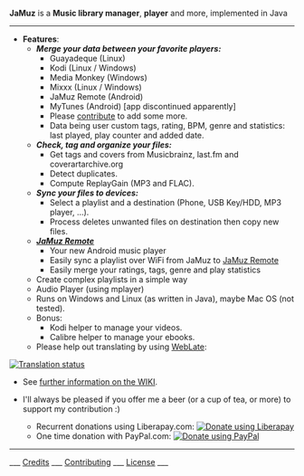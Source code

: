 
**JaMuz** is a **Music library manager**, **player** and more, implemented in Java
_________________________________________________________________________________
* **Features**:
  * ***Merge your data between your favorite players:***
    * Guayadeque (Linux)
    * Kodi (Linux / Windows)
    * Media Monkey (Windows)
    * Mixxx (Linux / Windows)
    * JaMuz Remote (Android)
    * MyTunes (Android) [app discontinued apparently]
    * Please [contribute](CONTRIBUTING.md) to add some more.
    * Data being user custom tags, rating, BPM, genre and statistics: last played, play counter and added date.
  * ***Check, tag and organize your files:***
    * Get tags and covers from Musicbrainz, last.fm and coverartarchive.org
    * Detect duplicates.
    * Compute ReplayGain (MP3 and FLAC).
  * ***Sync your files to devices:***
    * Select a playlist and a destination (Phone, USB Key/HDD, MP3 player, ...).
    * Process deletes unwanted files on destination then copy new files.
  * ***[JaMuz Remote](https://github.com/phramusca/JaMuz-Remote)***
    * Your new Android music player
    * Easily sync a playlist over WiFi from JaMuz to [JaMuz Remote](https://github.com/phramusca/JaMuz-Remote)
    * Easily merge your ratings, tags, genre and play statistics
  * Create complex playlists in a simple way
  * Audio Player (using mplayer)
  * Runs on Windows and Linux (as written in Java), maybe Mac OS (not tested).
  * Bonus: 
    * Kodi helper to manage your videos.
    * Calibre helper to manage your ebooks.
  * Please help out translating by using [WebLate](https://hosted.weblate.org/engage/jamuz/):
<a href="https://hosted.weblate.org/engage/jamuz/?utm_source=widget">
<img src="https://hosted.weblate.org/widgets/jamuz/-/translations/multi-auto.svg" alt="Translation status" />
</a>
  
* See [further information on the WIKI](https://github.com/phramusca/JaMuz/wiki).

* I'll always be pleased if you offer me a beer (or a cup of tea, or more) to support my contribution :)
  * Recurrent donations using Liberapay.com: <a href="https://liberapay.com/phramusca/donate"><img alt="Donate using Liberapay" src="https://liberapay.com/assets/widgets/donate.svg"></a>
  * One time donation with PayPal.com: <a href="https://paypal.me/RaphaelCamus"><img alt="Donate using PayPal" src="https://www.paypalobjects.com/en_US/i/btn/btn_donate_LG.gif"></a>


______________________________________________________________________________________
___ [Credits](CREDITS.md) ___ [Contributing](CONTRIBUTING.md) ___ [License](LICENSE) ___ 
